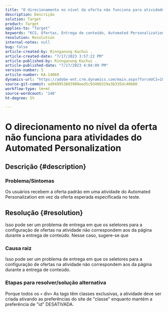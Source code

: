```yaml
---
title: "O direcionamento no nível da oferta não funciona para atividades do Automated Personalization"
description: Descrição
solution: Target
product: Target
applies-to: "Target"
keywords: "KCS, Ofertas, Entrega de conteúdo, Automated Personalization, Target"
resolution: Resolution
internal-notes: null
bug: false
article-created-by: Rinnganung Kachui .
article-created-date: "7/17/2023 3:57:22 PM"
article-published-by: Rinnganung Kachui .
article-published-date: "7/17/2023 4:04:09 PM"
version-number: 5
article-number: KA-14069
dynamics-url: "https://adobe-ent.crm.dynamics.com/main.aspx?forceUCI=1&pagetype=entityrecord&etn=knowledgearticle&id=0f35d09c-ba24-ee11-9cbe-6045bd006268"
source-git-commit: ad949953883989eed5c9340b319a3b335dc40b80
workflow-type: tm+mt
source-wordcount: '140'
ht-degree: 5%

---
```


# O direcionamento no nível da oferta não funciona para atividades do Automated Personalization

## Descrição {#description}




### Problema/Sintomas



Os usuários recebem a oferta padrão em uma atividade do Automated Personalization em vez da oferta esperada especificada no teste.


## Resolução {#resolution}


Isso pode ser um problema de entrega em que os seletores para a configuração de ofertas na atividade não correspondem aos da página durante a entrega de conteúdo. Nesse caso, sugere-se que



### Causa raiz



Isso pode ser um problema de entrega em que os seletores para a configuração de ofertas na atividade não correspondem aos da página durante a entrega de conteúdo.



### Etapas para resolver/solução alternativa



Porque todos os `<` div`>`  As tags têm classes exclusivas, a atividade deve ser criada ativando as preferências do site de &quot;classe&quot; enquanto mantém a preferência de &quot;id&quot; DESATIVADA.
